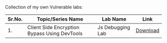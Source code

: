 Collection of my own Vulnerable labs:

|Sr.No.|Topic/Series Name|Lab Name|Link| 
|------|------------------|-------|----|
|1.|Client Side Encryption Bypass Using DevTools|Js Debugging Lab|[Download](https://hub.docker.com/r/bhattsameer/jsdebugginglab)|
